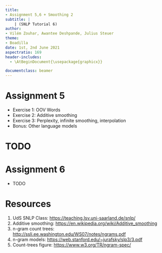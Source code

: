 ```yaml
---
title:
- Assignment 5,6 + Smoothing 2
subtitle: |
    | (SNLP Tutorial 6)
author:
- Vilém Zouhar, Awantee Deshpande, Julius Steuer
theme:
- Boadilla
date: 1st, 2nd June 2021
aspectratio: 169
header-includes:
  - \AtBeginDocument{\usepackage{graphicx}}

documentclass: beamer
---
```


# Assignment 5

- Exercise 1: OOV Words
- Exercise 2: Additive smoothing
- Exercise 3: Perplexity, infinite smoothing, interpolation
- Bonus: Other language models

# TODO

# Assignment 6

- TODO

# Resources

1. UdS SNLP Class: <https://teaching.lsv.uni-saarland.de/snlp/>
2. Additive smoothing: <https://en.wikipedia.org/wiki/Additive_smoothing>
3. n-gram count trees: <http://ssli.ee.washington.edu/WS07/notes/ngrams.pdf>
4. n-gram models: <https://web.stanford.edu/~jurafsky/slp3/3.pdf>
5. Count-trees figure: <https://www.w3.org/TR/ngram-spec/>